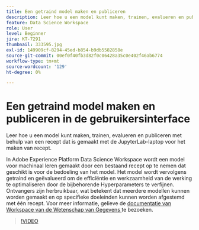 ```yaml
---
title: Een getraind model maken en publiceren
description: Leer hoe u een model kunt maken, trainen, evalueren en publiceren met behulp van een recept dat is gemaakt met de JupyterLab-laptop voor het maken van recept.
feature: Data Science Workspace
role: User
level: Beginner
jira: KT-7291
thumbnail: 333595.jpg
exl-id: 149909cf-8294-45ed-b854-b9db5582858e
source-git-commit: 00ef0f40fb3d82f0c06428a35c0e402f46ab6774
workflow-type: tm+mt
source-wordcount: '129'
ht-degree: 0%

---
```


# Een getraind model maken en publiceren in de gebruikersinterface

Leer hoe u een model kunt maken, trainen, evalueren en publiceren met behulp van een recept dat is gemaakt met de JupyterLab-laptop voor het maken van recept.

In Adobe Experience Platform Data Science Workspace wordt een model voor machinaal leren gemaakt door een bestaand recept op te nemen dat geschikt is voor de bedoeling van het model. Het model wordt vervolgens getraind en geëvalueerd om de efficiëntie en werkzaamheid van de werking te optimaliseren door de bijbehorende Hyperparameters te verfijnen. Ontvangers zijn herbruikbaar, wat betekent dat meerdere modellen kunnen worden gemaakt en op specifieke doeleinden kunnen worden afgestemd met één recept. Voor meer informatie, gelieve de [ documentatie van Workspace van de Wetenschap van Gegevens ](https://experienceleague.adobe.com/docs/experience-platform/data-science-workspace/home.html) te bezoeken.

>[!VIDEO](https://video.tv.adobe.com/v/333595)

